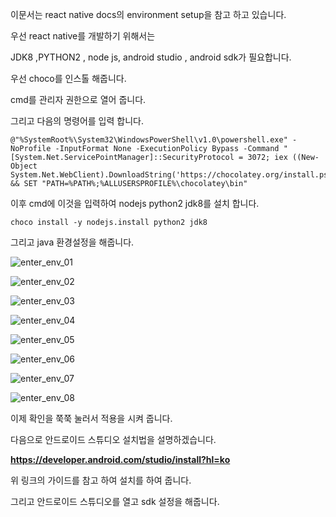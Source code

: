 이문서는 react native docs의 environment setup을 참고 하고 있습니다.



우선 react native를 개발하기 위해서는 

JDK8 ,PYTHON2 , node js, android studio , android sdk가 필요합니다.

우선 choco를 인스톨 해줍니다.

cmd를 관리자 권한으로 열어 줍니다.

그리고 다음의 명령어를 입력 합니다.

```
@"%SystemRoot%\System32\WindowsPowerShell\v1.0\powershell.exe" -NoProfile -InputFormat None -ExecutionPolicy Bypass -Command " [System.Net.ServicePointManager]::SecurityProtocol = 3072; iex ((New-Object System.Net.WebClient).DownloadString('https://chocolatey.org/install.ps1'))" && SET "PATH=%PATH%;%ALLUSERSPROFILE%\chocolatey\bin"
```

이후 cmd에 이것을 입력하여 nodejs python2 jdk8를 설치 합니다.

```
choco install -y nodejs.install python2 jdk8
```

그리고 java 환경설정을 해줍니다.

![enter_env_01](enter_env_01.png)

![enter_env_02](enter_env_02.png)

![enter_env_03](enter_env_03.png)

![enter_env_04](enter_env_04.png)

![enter_env_05](enter_env_05.png)

![enter_env_06](enter_env_06.png)

![enter_env_07](enter_env_07.png)

![enter_env_08](enter_env_08.png)

이제 확인을 쭉쭉 눌러서 적용을 시켜 줍니다.



다음으로 안드로이드 스튜디오 설치법을 설명하겠습니다.

**https://developer.android.com/studio/install?hl=ko**

위 링크의 가이드를 참고 하여 설치를 하여 줍니다.

그리고 안드로이드 스튜디오를 열고 sdk 설정을 해줍니다.

